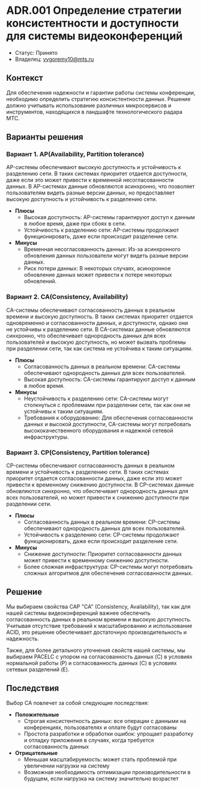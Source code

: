 # ADR.001 Определение стратегии консистентности и доступности для системы видеоконференций

* Статус: Принято
* Владелец: vvgoremy10@mts.ru

## Контекст
Для обеспечения надежности и гарантии работы системы конференции, необходимо определить стратегию консистентности данных. Решение должно учитывать использование различных микросервисов и инструментов, находящихся в ландшафте технологического радара МТС.

## Варианты решения
### Вариант 1. AP(Availability, Partition tolerance)
AP-системы обеспечивают высокую доступность и устойчивость к разделению сети. В таких системах приоритет отдается доступности, даже если это может привести к временной несогласованности данных. В AP-системах данные обновляются асинхронно, что позволяет пользователям видеть разные версии данных, но предоставляет высокую доступность и устойчивость к разделению сети.
* **Плюсы**
  * Высокая доступность: AP-системы гарантируют доступ к данным в любое время, даже при сбоях в сети.
  * Устойчивость к разделению сети: AP-системы продолжают функционировать, даже если происходит разделение сети.
* **Минусы**
  * Временная несогласованность данных: Из-за асинхронного обновления данных пользователи могут видеть разные версии данных.
  * Риск потери данных: В некоторых случаях, асинхронное обновление данных может привести к потере некоторых обновлений.

### Вариант 2. CA(Consistency, Availability)
CA-системы обеспечивают согласованность данных в реальном времени и высокую доступность. В таких системах приоритет отдается одновременно и согласованности данных, и доступности, однако они не устойчивы к разделению сети. В CA-системах данные обновляются синхронно, что обеспечивает однородность данных для всех пользователей и высокую доступность, но может вызвать проблемы при разделении сети, так как система не устойчива к таким ситуациям.
* **Плюсы**
  * Согласованность данных в реальном времени: CA-системы обеспечивают однородность данных для всех пользователей.
  * Высокая доступность: CA-системы гарантируют доступ к данным в любое время.
* **Минусы**
  * Неустойчивость к разделению сети: CA-системы могут столкнуться с проблемами при разделении сети, так как они не устойчивы к таким ситуациям.
  * Требования к оборудованию: Для обеспечения согласованности данных и высокой доступности, CA-системы могут потребовать высококачественного оборудования и надежной сетевой инфраструктуры.

### Вариант 3. CP(Consistency, Partition tolerance)
CP-системы обеспечивают согласованность данных в реальном времени и устойчивость к разделению сети. В таких системах приоритет отдается согласованности данных, даже если это может привести к временному снижению доступности. В CP-системах данные обновляются синхронно, что обеспечивает однородность данных для всех пользователей, но может привести к снижению доступности при разделении сети.
* **Плюсы**
  * Согласованность данных в реальном времени: CP-системы обеспечивают однородность данных для всех пользователей.
  * Устойчивость к разделению сети: CP-системы продолжают функционировать, даже если происходит разделение сети.
* **Минусы**
  * Снижение доступности: Приоритет согласованности данных может привести к временному снижению доступности.
  * Более сложная инфраструктура: CP-системы могут потребовать сложных алгоритмов для обеспечения согласованности данных.

## Решение
Мы выбираем свойства CAP "CA" (Consistency, Availability), так как для нашей системы видеоконференций важнее обеспечить согласованность данных в реальном времени и высокую доступность. Учитывая отсутствие требований к масштабированию и использование ACID, это решение обеспечивает достаточную производительность и надежность.

Также, для более детального уточнения свойств нашей системы, мы выбираем PACELC с упором на согласованность данных (C) в условиях нормальной работы (P) и согласованность данных (C) в условиях сетевых разделений (E).

## Последствия 
Выбор CA повлечет за собой следующие последствия:
* **Положительные**
  * Строгая консистентность данных: все операции с данными на конференциях, пользователях и оплате будут согласованы
  * Простота разработки и обработки ошибок: упрощает разработку и отладку приложения в случаях, когда требуется согласованность данных
* **Отрицательные**
  * Меньшая масштабируемость: может стать проблемой при увеличении нагрузки на систему
  * Возможная необходимость оптимизации производительности в будущем, если нагрузка на систему значительно возрастет